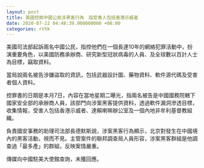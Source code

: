 ```yaml
---
layout: post
title: 美國控兩中國公民涉黑客行為　指受害人包括香港示威者
date: 2020-07-22 04:48:39.000000000 +08:00
categories: rthk
---
```


美國司法部起訴兩名中國公民，指控他們在一個長達10年的網絡犯罪活動中，扮演重要角色，以美國防務承辦商、研究新型冠狀病毒的人員、及全球數以百計人士為目標，竊取資料。

當局說兩名被告涉嫌盜取的資訊，包括武器設計圖、藥物資料、軟件源代碼及受害者個人資料。

控罪書的日期是本月7日，內容在當地星期二曝光，指兩名被告是中國國務院轄下國家安全部的承辦商人員，該部門向涉案黑客提供資料，透過軟件漏洞滲透目標，收集情報，受害人包括香港示威者、達賴喇嘛辦公室及一個內地非牟利基督教組織。

負責國安事務的助理司法部長德默斯說，涉案黑客行為顯示，北京對發生在中國境內的黑客活動，視而不見。主管案件的聯邦調查局人員形容，涉案黑客群組是他調查過「最多產」的群組，反映案情嚴重。

傳媒向中國駐美大使館查詢，未獲回應。
